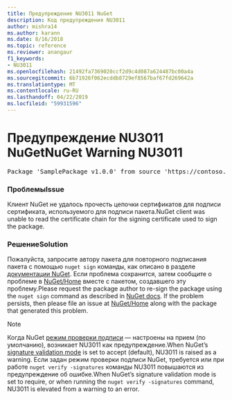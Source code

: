 ```yaml
---
title: Предупреждение NU3011 NuGet
description: Код предупреждения NU3011
author: mishra14
ms.author: karann
ms.date: 8/16/2018
ms.topic: reference
ms.reviewer: anangaur
f1_keywords:
- NU3011
ms.openlocfilehash: 21492fa7369020ccf2d9c4d087a624487bc00a4a
ms.sourcegitcommit: 6b71926f062ecddb8729ef8567baf67fd269642a
ms.translationtype: MT
ms.contentlocale: ru-RU
ms.lasthandoff: 04/22/2019
ms.locfileid: "59931596"
---
```

# <a name="nuget-warning-nu3011"></a><span data-ttu-id="966ae-103">Предупреждение NU3011 NuGet</span><span class="sxs-lookup"><span data-stu-id="966ae-103">NuGet Warning NU3011</span></span>

<pre>Package 'SamplePackage v1.0.0' from source 'https://contoso.com/index.json': The primary signature is invalid.</pre>

### <a name="issue"></a><span data-ttu-id="966ae-104">Проблемы</span><span class="sxs-lookup"><span data-stu-id="966ae-104">Issue</span></span>

<span data-ttu-id="966ae-105">Клиент NuGet не удалось прочесть цепочки сертификатов для подписи сертификата, используемого для подписи пакета.</span><span class="sxs-lookup"><span data-stu-id="966ae-105">NuGet client was unable to read the certificate chain for the signing certificate used to sign the package.</span></span>


### <a name="solution"></a><span data-ttu-id="966ae-106">Решение</span><span class="sxs-lookup"><span data-stu-id="966ae-106">Solution</span></span>

<span data-ttu-id="966ae-107">Пожалуйста, запросите автору пакета для повторного подписания пакета с помощью `nuget sign` команды, как описано в разделе [документации NuGet](https://docs.microsoft.com/en-us/nuget/create-packages/sign-a-package). Если проблема сохранится, затем сообщите о проблеме в [NuGet/Home](https://github.com/NuGet/Home/issues) вместе с пакетом, создавшего эту проблему.</span><span class="sxs-lookup"><span data-stu-id="966ae-107">Please request the package author to re-sign the package using the `nuget sign` command as described in [NuGet docs](https://docs.microsoft.com/en-us/nuget/create-packages/sign-a-package). If the problem persists, then please file an issue at [NuGet/Home](https://github.com/NuGet/Home/issues) along with the package that generated this problem.</span></span>


> [!Note]
> <span data-ttu-id="966ae-108">Когда NuGet [режим проверки подписи](https://docs.microsoft.com/en-us/nuget/consume-packages/installing-signed-packages#configure-package-signature-requirements) — настроены на прием (по умолчанию), возникает NU3011 как предупреждение.</span><span class="sxs-lookup"><span data-stu-id="966ae-108">When NuGet’s [signature validation mode](https://docs.microsoft.com/en-us/nuget/consume-packages/installing-signed-packages#configure-package-signature-requirements) is set to accept (default), NU3011 is raised as a warning.</span></span> <span data-ttu-id="966ae-109">Если задан режим проверки подписи NuGet, требуется или при работе `nuget verify -signatures` команды NU3011 повышаются из предупреждение об ошибке.</span><span class="sxs-lookup"><span data-stu-id="966ae-109">When NuGet’s signature validation mode is set to require, or when running the `nuget verify -signatures` command, NU3011 is elevated from a warning to an error.</span></span> 
